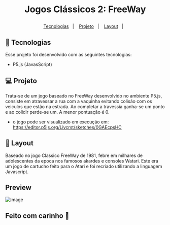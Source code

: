 <h1 align="center">
  <p> Jogos Clássicos 2: FreeWay </>
</h1>

<p align="center">
  <a href="#-tecnologias">Tecnologias</a>&nbsp;&nbsp;&nbsp;|&nbsp;&nbsp;&nbsp;
  <a href="#-projeto">Projeto</a>&nbsp;&nbsp;&nbsp;|&nbsp;&nbsp;&nbsp;
  <a href="#-layout">Layout</a>&nbsp;&nbsp;&nbsp;|&nbsp;&nbsp;&nbsp;
</p>


## 🚀 Tecnologias

Esse projeto foi desenvolvido com as seguintes tecnologias:

- P5.js (JavasScript)

## 💻 Projeto

Trata-se de um jogo baseado no FreeWay desenvolvido no ambiente P5.js, consiste em atravessar a rua com a vaquinha evitando colisão com os veiculos que estão na estrada. Ao completar a travessia ganha-se um ponto e ao colidir perde-se um. A menor pontuação é 0.
  - o jogo pode ser visualizado em execução em: https://editor.p5js.org/Livcrst/sketches/0GAEcpsHC

## 🔖 Layout

Baseado no jogo Classico FreeWay de 1981, febre em milhares de adolescentes da epoca nos famosos akardes e consoles Watari. Este era um jogo de cartucho feito para o Atari e foi recriado utilizando a linguagem Javascript.

## Preview

  ![image](https://user-images.githubusercontent.com/50409673/130822272-72c13df0-42ca-4720-b8c7-459839b53439.png)

 

## Feito com carinho 💜

